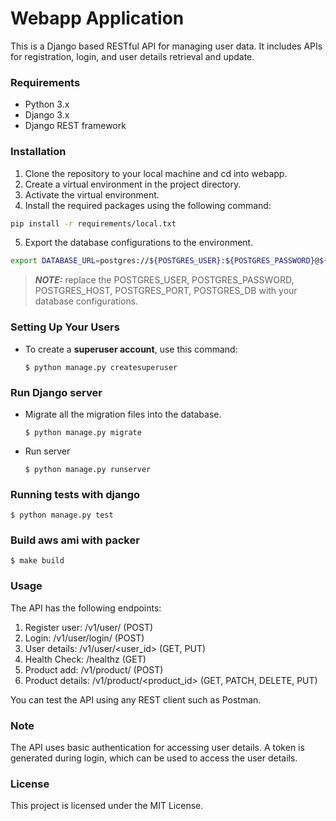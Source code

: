 # Webapp Application

This is a Django based RESTful API for managing user data. It includes APIs for registration, login, and user details retrieval and update.


### Requirements
- Python 3.x
- Django 3.x
- Django REST framework

### Installation
1. Clone the repository to your local machine and cd into webapp.
2. Create a virtual environment in the project directory.
3. Activate the virtual environment.
4. Install the required packages using the following command:
```bash
pip install -r requirements/local.txt
```
5. Export the database configurations to the environment. 
```bash
export DATABASE_URL=postgres://${POSTGRES_USER}:${POSTGRES_PASSWORD}@${POSTGRES_HOST}:${POSTGRES_PORT}/${POSTGRES_DB}
```
> **_NOTE:_**  replace the POSTGRES_USER, POSTGRES_PASSWORD, POSTGRES_HOST, POSTGRES_PORT, POSTGRES_DB with your database configurations.

### Setting Up Your Users

- To create a **superuser account**, use this command:

      $ python manage.py createsuperuser

### Run Django server
- Migrate all the migration files into the database.

      $ python manage.py migrate
- Run server

      $ python manage.py runserver

### Running tests with django

    $ python manage.py test

### Build aws ami with packer

    $ make build

### Usage
The API has the following endpoints:

1. Register user: /v1/user/ (POST)
2. Login: /v1/user/login/ (POST)
3. User details: /v1/user/<user_id> (GET, PUT)
4. Health Check: /healthz (GET)
5. Product add: /v1/product/ (POST)
6. Product details: /v1/product/<product_id> (GET, PATCH, DELETE, PUT)

You can test the API using any REST client such as Postman.

### Note
The API uses basic authentication for accessing user details. A token is generated during login, which can be used to access the user details.

### License
This project is licensed under the MIT License.
